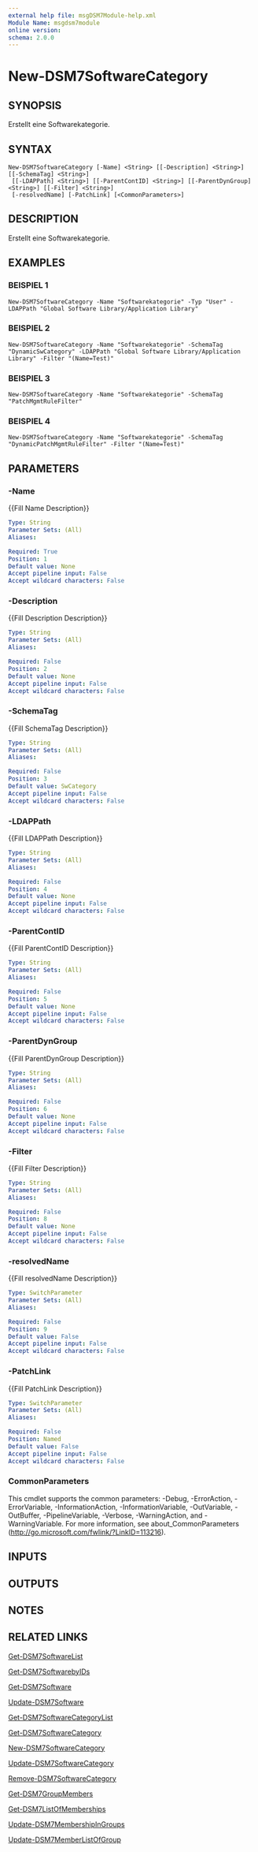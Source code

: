 ```yaml
---
external help file: msgDSM7Module-help.xml
Module Name: msgdsm7module
online version:
schema: 2.0.0
---
```


# New-DSM7SoftwareCategory

## SYNOPSIS
Erstellt eine Softwarekategorie.

## SYNTAX

```
New-DSM7SoftwareCategory [-Name] <String> [[-Description] <String>] [[-SchemaTag] <String>]
 [[-LDAPPath] <String>] [[-ParentContID] <String>] [[-ParentDynGroup] <String>] [[-Filter] <String>]
 [-resolvedName] [-PatchLink] [<CommonParameters>]
```

## DESCRIPTION
Erstellt eine Softwarekategorie.

## EXAMPLES

### BEISPIEL 1
```
New-DSM7SoftwareCategory -Name "Softwarekategorie" -Typ "User" -LDAPPath "Global Software Library/Application Library"
```

### BEISPIEL 2
```
New-DSM7SoftwareCategory -Name "Softwarekategorie" -SchemaTag "DynamicSwCategory" -LDAPPath "Global Software Library/Application Library" -Filter "(Name=Test)"
```

### BEISPIEL 3
```
New-DSM7SoftwareCategory -Name "Softwarekategorie" -SchemaTag "PatchMgmtRuleFilter"
```

### BEISPIEL 4
```
New-DSM7SoftwareCategory -Name "Softwarekategorie" -SchemaTag "DynamicPatchMgmtRuleFilter" -Filter "(Name=Test)"
```

## PARAMETERS

### -Name
{{Fill Name Description}}

```yaml
Type: String
Parameter Sets: (All)
Aliases:

Required: True
Position: 1
Default value: None
Accept pipeline input: False
Accept wildcard characters: False
```

### -Description
{{Fill Description Description}}

```yaml
Type: String
Parameter Sets: (All)
Aliases:

Required: False
Position: 2
Default value: None
Accept pipeline input: False
Accept wildcard characters: False
```

### -SchemaTag
{{Fill SchemaTag Description}}

```yaml
Type: String
Parameter Sets: (All)
Aliases:

Required: False
Position: 3
Default value: SwCategory
Accept pipeline input: False
Accept wildcard characters: False
```

### -LDAPPath
{{Fill LDAPPath Description}}

```yaml
Type: String
Parameter Sets: (All)
Aliases:

Required: False
Position: 4
Default value: None
Accept pipeline input: False
Accept wildcard characters: False
```

### -ParentContID
{{Fill ParentContID Description}}

```yaml
Type: String
Parameter Sets: (All)
Aliases:

Required: False
Position: 5
Default value: None
Accept pipeline input: False
Accept wildcard characters: False
```

### -ParentDynGroup
{{Fill ParentDynGroup Description}}

```yaml
Type: String
Parameter Sets: (All)
Aliases:

Required: False
Position: 6
Default value: None
Accept pipeline input: False
Accept wildcard characters: False
```

### -Filter
{{Fill Filter Description}}

```yaml
Type: String
Parameter Sets: (All)
Aliases:

Required: False
Position: 8
Default value: None
Accept pipeline input: False
Accept wildcard characters: False
```

### -resolvedName
{{Fill resolvedName Description}}

```yaml
Type: SwitchParameter
Parameter Sets: (All)
Aliases:

Required: False
Position: 9
Default value: False
Accept pipeline input: False
Accept wildcard characters: False
```

### -PatchLink
{{Fill PatchLink Description}}

```yaml
Type: SwitchParameter
Parameter Sets: (All)
Aliases:

Required: False
Position: Named
Default value: False
Accept pipeline input: False
Accept wildcard characters: False
```

### CommonParameters
This cmdlet supports the common parameters: -Debug, -ErrorAction, -ErrorVariable, -InformationAction, -InformationVariable, -OutVariable, -OutBuffer, -PipelineVariable, -Verbose, -WarningAction, and -WarningVariable.
For more information, see about_CommonParameters (http://go.microsoft.com/fwlink/?LinkID=113216).

## INPUTS

## OUTPUTS

## NOTES

## RELATED LINKS

[Get-DSM7SoftwareList]()

[Get-DSM7SoftwarebyIDs]()

[Get-DSM7Software]()

[Update-DSM7Software]()

[Get-DSM7SoftwareCategoryList]()

[Get-DSM7SoftwareCategory]()

[New-DSM7SoftwareCategory]()

[Update-DSM7SoftwareCategory]()

[Remove-DSM7SoftwareCategory]()

[Get-DSM7GroupMembers]()

[Get-DSM7ListOfMemberships]()

[Update-DSM7MembershipInGroups]()

[Update-DSM7MemberListOfGroup]()

